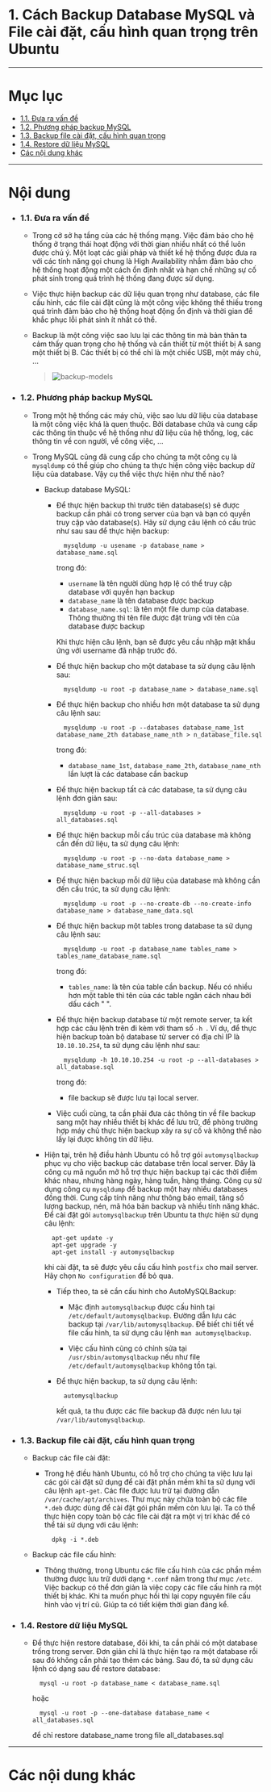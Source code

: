 # 1. Cách Backup Database MySQL và File cài đặt, cấu hình quan trọng trên Ubuntu

____

# Mục lục


- [1.1. Đưa ra vấn đề](#issue)
- [1.2. Phương pháp backup MySQL](#backup-mysql)
- [1.3. Backup file cài đặt, cấu hình quan trọng](#backup-file)
- [1.4. Restore dữ liệu MySQL](#restore-mysql)
- [Các nội dung khác](#content-others)

____

# <a name="content">Nội dung</a>

- ### <a name="issue">1.1. Đưa ra vấn đề</a>

    - Trong cở sở hạ tầng của các hệ thống mạng. Việc đảm bảo cho hệ thống ở trạng thái hoạt động với thời gian nhiều nhất có thể luôn được chú ý. Một loạt các giải pháp và thiết kế hệ thống được đưa ra với các tính năng gọi chung là High Availability nhắm đảm bảo cho hệ thống hoạt động một cách ổn định nhất và hạn chế những sự cố phát sinh trong quá trình hệ thống đang được sử dụng.

    - Việc thực hiện backup các dữ liệu quan trọng như database, các file cấu hình, các file cài đặt cũng là một công việc không thể thiếu trong quá trình đảm bảo cho hệ thống hoạt động ổn định và thời gian để khắc phục lỗi phát sinh ít nhất có thể.

    - Backup là một công việc sao lưu lại các thông tin mà bản thân ta cảm thấy quan trọng cho hệ thống và cần thiết từ một thiết bị A sang một thiết bị B. Các thiết bị có thể chỉ là một chiếc USB, một máy chủ, ...

        > ![backup-models](../images/backup-models.png)


- ### <a name="backup-mysql">1.2. Phương pháp backup MySQL</a>

    - Trong một hệ thống các máy chủ, việc sao lưu dữ liệu của database là một công việc khá là quen thuộc. Bởi database chứa và cung cấp các thông tin thuộc về hệ thống như dữ liệu của hệ thống, log, các thông tin về con người, về công việc, ...

    - Trong MySQL cũng đã cung cấp cho chúng ta một công cụ là `mysqldump` có thể giúp cho chúng ta thực hiện công việc backup dữ liệu của database. Vậy cụ thể việc thực hiện như thế nào?

        + Backup database MySQL:

            - Để thực hiện backup thì trước tiên database(s) sẽ được backup cần phải có trong server của bạn và bạn có quyền truy cập vào database(s). Hãy sử dụng câu lệnh có cấu trúc như sau sau để thực hiện backup:

                    mysqldump -u usename -p database_name > database_name.sql

                trong đó:

                - `username` là tên người dùng hợp lệ có thể truy cập database với quyền hạn backup
                - `database_name` là tên database được backup
                - `database_name.sql`: là tên một file dump của database. Thông thường thì tên file được đặt trùng với tên của database được backup

                Khi thực hiện câu lệnh, bạn sẽ được yêu cầu nhập mật khẩu ứng với username đã nhập trước đó.


            - Để thực hiện backup cho một database ta sử dụng câu lệnh sau:

                    mysqldump -u root -p database_name > database_name.sql

            - Để thực hiện backup cho nhiều hơn một database ta sử dụng câu lệnh sau:

                    mysqldump -u root -p --databases database_name_1st database_name_2th database_name_nth > n_database_file.sql

                trong đó:

                - `database_name_1st`, `database_name_2th`, `database_name_nth` lần lượt là các database cần backup

            - Để thực hiện backup tất cả các database, ta sử dụng câu lệnh đơn giản sau:

                    mysqldump -u root -p --all-databases > all_databases.sql

            - Để thực hiện backup mỗi cấu trúc của database mà không cần đến dữ liệu, ta sử dụng câu lệnh:

                    mysqldump -u root -p --no-data database_name > database_name_struc.sql

            - Để thực hiện backup mỗi dữ liệu của database mà không cần đến cấu trúc, ta sử dụng câu lệnh:

                    mysqldump -u root -p --no-create-db --no-create-info database_name > database_name_data.sql

            - Để thực hiện backup một tables trong database ta sử dụng câu lệnh sau:

                    mysqldump -u root -p database_name tables_name > tables_name_database_name.sql

                trong đó:

                - `tables_name`:  là tên của table cần backup. Nếu có nhiều hơn một table thì tên của các table ngăn cách nhau bởi dấu cách " ".

            - Để thực hiện backup database từ một remote server, ta kết hợp các câu lệnh trên đi kèm với tham số `-h `. Ví dụ, để thực hiện backup toàn bộ database từ server có địa chỉ IP là `10.10.10.254`, ta sử dụng câu lệnh như sau:

                    mysqldump -h 10.10.10.254 -u root -p --all-databases > all_database.sql

                trong đó:

                - file backup sẽ được lưu tại local server.

            - Việc cuối cùng, ta cần phải đưa các thông tin về file backup sang một hay nhiều thiết bị khác để lưu trữ, đề phòng trường hợp máy chủ thực hiện backup xảy ra sự cố và không thể nào lấy lại được không tin dữ liệu.


        + Hiện tại, trên hệ điều hành Ubuntu có hỗ trợ gói `automysqlbackup` phục vụ cho việc backup các database trên local server. Đây là công cụ mã nguồn mở hỗ trợ thực hiện backup tại các thời điểm khác nhau, nhưng hàng ngày, hàng tuần, hàng tháng. Công cụ sử dụng công cụ `mysqldump` để backup một hay nhiều databases đồng thời. Cung cấp tính năng như thông báo email, tăng số lượng backup, nén, mã hóa bản backup và nhiều tính năng khác. Để cài đặt gói `automysqlbackup` trên Ubuntu ta thực hiện sử dụng câu lệnh:

                apt-get update -y
                apt-get upgrade -y
                apt-get install -y automysqlbackup

            khi cài đặt, ta sẽ được yêu cầu cấu hình `postfix` cho mail server. Hãy chọn `No configuration` để bỏ qua.

            + Tiếp theo, ta sẽ cần cấu hình cho AutoMySQLBackup:

                - Mặc định `automysqlbackup` được cấu hình tại `/etc/default/automysqlbackup`. Đường dẫn lưu các backup tại `/var/lib/automysqlbackup`. Để biết chi tiết về file cấu hình, ta sử dụng câu lệnh `man automysqlbackup`.

                - Việc cấu hình cũng có chỉnh sửa tại `/usr/sbin/automysqlbackup` nếu như file `/etc/default/automysqlbackup` không tồn tại.

            + Để thực hiện backup, ta sử dụng câu lệnh:

                    automysqlbackup

                kết quả, ta thu được các file backup đã được nén lưu tại `/var/lib/automysqlbackup`.

- ### <a name="backup-file">1.3. Backup file cài đặt, cấu hình quan trọng</a>

    - Backup các file cài đặt:

        + Trong hệ điều hành Ubuntu, có hỗ trợ cho chúng ta việc lưu lại các gói cài đặt sử dụng để cài đặt phần mềm khi ta sử dụng với câu lệnh `apt-get`. Các file được lưu trữ tại đường dẫn `/var/cache/apt/archives`. Thư mục này chứa toàn bộ các file `*.deb` được dùng để cài đặt gói phần mềm còn lưu lại. Ta có thể thực hiện copy toàn bộ các file cài đặt ra một vị trí khác để có thể tái sử dụng với câu lệnh:

                dpkg -i *.deb

    - Backup các file cấu hình:

        + Thông thường, trong Ubuntu các file cấu hình của các phần mềm thường được lưu trữ dưới dạng `*.conf` nằm trong thư mục `/etc`. Việc backup có thể đơn giản là việc copy các file cấu hình ra một thiết bị khác. Khi ta muốn phục hồi thì lại copy nguyên file cấu hình vào vị trí cũ. Giúp ta có tiết kiệm thời gian đáng kể.

- ### <a name="restore-mysql">1.4. Restore dữ liệu MySQL</a>

    - Để thực hiện restore database, đôi khi, ta cần phải có một database trống trong server. Đơn giản chỉ là thực hiện tạo ra một database rồi sau đó không cần phải tạo thêm các bảng. Sau đó, ta sử dụng câu lệnh có dạng sau để restore database:

            mysql -u root -p database_name < database_name.sql

        hoặc 

            mysql -u root -p --one-database database_name < all_databases.sql

        để chỉ restore database_name trong file all_databases.sql

____

# <a name="content-others">Các nội dung khác</a>
